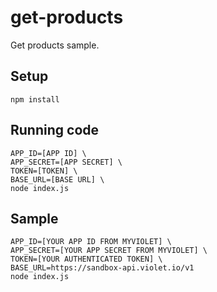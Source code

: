 # get-products

Get products sample.

## Setup

```
npm install
```

## Running code

```
APP_ID=[APP ID] \
APP_SECRET=[APP SECRET] \
TOKEN=[TOKEN] \
BASE_URL=[BASE URL] \
node index.js
```

## Sample

```
APP_ID=[YOUR APP ID FROM MYVIOLET] \
APP_SECRET=[YOUR APP SECRET FROM MYVIOLET] \
TOKEN=[YOUR AUTHENTICATED TOKEN] \
BASE_URL=https://sandbox-api.violet.io/v1
node index.js
```
